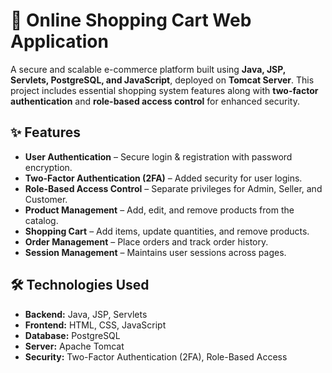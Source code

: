 # 🛒 Online Shopping Cart Web Application  

A secure and scalable e-commerce platform built using **Java, JSP, Servlets, PostgreSQL, and JavaScript**, deployed on **Tomcat Server**. This project includes essential shopping system features along with **two-factor authentication** and **role-based access control** for enhanced security.  

## ✨ Features  
- **User Authentication** – Secure login & registration with password encryption.  
- **Two-Factor Authentication (2FA)** – Added security for user logins.  
- **Role-Based Access Control** – Separate privileges for Admin, Seller, and Customer.  
- **Product Management** – Add, edit, and remove products from the catalog.  
- **Shopping Cart** – Add items, update quantities, and remove products.  
- **Order Management** – Place orders and track order history.  
- **Session Management** – Maintains user sessions across pages.  

## 🛠 Technologies Used  
- **Backend:** Java, JSP, Servlets  
- **Frontend:** HTML, CSS, JavaScript  
- **Database:** PostgreSQL  
- **Server:** Apache Tomcat  
- **Security:** Two-Factor Authentication (2FA), Role-Based Access  
